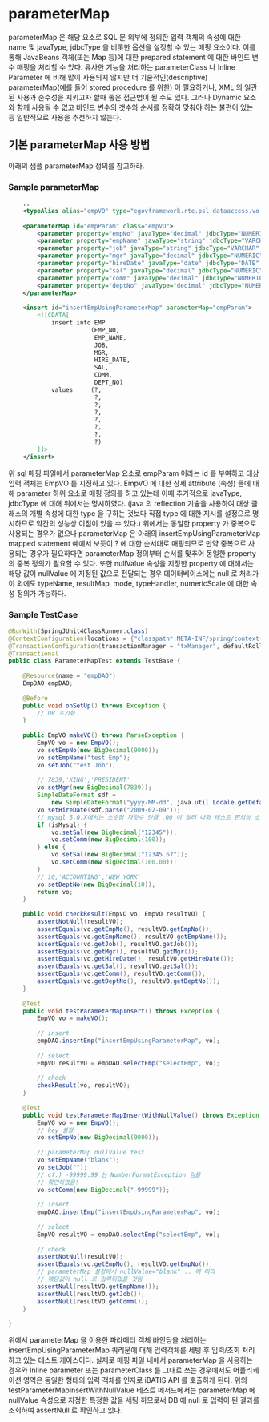 # parameterMap

 parameterMap 은 해당 요소로 SQL 문 외부에 정의한 입력 객체의 속성에 대한 name 및 javaType, jdbcType 을 비롯한 옵션을 설정할 수 있는 매핑 요소이다. 이를 통해 JavaBeans 객체(또는 Map 등)에 대한 prepared statement 에 대한 바인드 변수 매핑을 처리할 수 있다. 유사한 기능을 처리하는 parameterClass 나 Inline Parameter 에 비해 많이 사용되지 않지만 더 기술적인(descriptive) parameterMap(예를 들어 stored procedure 를 위한) 이 필요하거나, XML 의 일관된 사용과 순수성을 지키고자 할때 좋은 접근법이 될 수도 있다. 그러나 Dynamic 요소와 함께 사용될 수 없고 바인드 변수의 갯수와 순서를 정확히 맞춰야 하는 불편이 있는 등 일반적으로 사용을 추천하지 않는다.

## 기본 parameterMap 사용 방법

 아래의 샘플 parameterMap 정의를 참고하라.

### Sample parameterMap

```xml
	..
	<typeAlias alias="empVO" type="egovframework.rte.psl.dataaccess.vo.EmpVO" />
 
	<parameterMap id="empParam" class="empVO">
		<parameter property="empNo" javaType="decimal" jdbcType="NUMERIC" />
		<parameter property="empName" javaType="string" jdbcType="VARCHAR" nullValue="blank" />
		<parameter property="job" javaType="string" jdbcType="VARCHAR" nullValue="" />
		<parameter property="mgr" javaType="decimal" jdbcType="NUMERIC" />
		<parameter property="hireDate" javaType="date" jdbcType="DATE" />
		<parameter property="sal" javaType="decimal" jdbcType="NUMERIC" />
		<parameter property="comm" javaType="decimal" jdbcType="NUMERIC" nullValue="-99999" />
		<parameter property="deptNo" javaType="decimal" jdbcType="NUMERIC" />
	</parameterMap>
 
	<insert id="insertEmpUsingParameterMap" parameterMap="empParam">
		<![CDATA[
			insert into EMP
			           (EMP_NO,
			            EMP_NAME,
			            JOB,
			            MGR,
			            HIRE_DATE,
			            SAL,
			            COMM,
			            DEPT_NO)
			values     (?,
			            ?,
			            ?,
			            ?,
			            ?,
			            ?,
			            ?,
			            ?)
		]]>
	</insert>
```

 위 sql 매핑 파일에서 parameterMap 요소로 empParam 이라는 id 를 부여하고 대상 입력 객체는 EmpVO 를 지정하고 있다. EmpVO 에 대한 상세 attribute (속성) 들에 대해 parameter 하위 요소로 매핑 정의를 하고 있는데 이때 추가적으로 javaType, jdbcType 에 대해 위에서는 명시하였다. (java 의 reflection 기술을 사용하여 대상 클래스의 개별 속성에 대한 type 을 구하는 것보다 직접 type 에 대한 지시를 설정으로 명시하므로 약간의 성능상 이점이 있을 수 있다.) 위에서는 동일한 property 가 중복으로 사용되는 경우가 없으나 parameterMap 은 아래의 insertEmpUsingParameterMap mapped statement 예에서 보듯이 ? 에 대한 순서대로 매핑되므로 만약 중복으로 사용되는 경우가 필요하다면 parameterMap 정의부터 순서를 맞추어 동일한 property 의 중복 정의가 필요할 수 있다. 또한 nullValue 속성을 지정한 property 에 대해서는 해당 값이 nullValue 에 지정된 값으로 전달되는 경우 데이터베이스에는 null 로 처리가 이 외에도 typeName, resultMap, mode, typeHandler, numericScale 에 대한 속성 정의가 가능하다.

### Sample TestCase

```java
@RunWith(SpringJUnit4ClassRunner.class)
@ContextConfiguration(locations = {"classpath*:META-INF/spring/context-*.xml" })
@TransactionConfiguration(transactionManager = "txManager", defaultRollback = false)
@Transactional
public class ParameterMapTest extends TestBase {
 
    @Resource(name = "empDAO")
    EmpDAO empDAO;
 
    @Before
    public void onSetUp() throws Exception {
        // DB 초기화
    }
 
    public EmpVO makeVO() throws ParseException {
        EmpVO vo = new EmpVO();
        vo.setEmpNo(new BigDecimal(9000));
        vo.setEmpName("test Emp");
        vo.setJob("test Job");
 
        // 7839,'KING','PRESIDENT'
        vo.setMgr(new BigDecimal(7839));
        SimpleDateFormat sdf =
            new SimpleDateFormat("yyyy-MM-dd", java.util.Locale.getDefault());
        vo.setHireDate(sdf.parse("2009-02-09"));
        // mysql 5.0.X에서는 소숫점 자릿수 만큼 .00 이 달려 나와 테스트 편의상 소숫점 자리수가 없도록 칼럼 선언 하였음.
        if (isMysql) {
            vo.setSal(new BigDecimal("12345"));
            vo.setComm(new BigDecimal(100));
        } else {
            vo.setSal(new BigDecimal("12345.67"));
            vo.setComm(new BigDecimal(100.00));
        }
        // 10,'ACCOUNTING','NEW YORK'
        vo.setDeptNo(new BigDecimal(10));
        return vo;
    }
 
    public void checkResult(EmpVO vo, EmpVO resultVO) {
        assertNotNull(resultVO);
        assertEquals(vo.getEmpNo(), resultVO.getEmpNo());
        assertEquals(vo.getEmpName(), resultVO.getEmpName());
        assertEquals(vo.getJob(), resultVO.getJob());
        assertEquals(vo.getMgr(), resultVO.getMgr());
        assertEquals(vo.getHireDate(), resultVO.getHireDate());
        assertEquals(vo.getSal(), resultVO.getSal());
        assertEquals(vo.getComm(), resultVO.getComm());
        assertEquals(vo.getDeptNo(), resultVO.getDeptNo());
    }
 
    @Test
    public void testParameterMapInsert() throws Exception {
        EmpVO vo = makeVO();
 
        // insert
        empDAO.insertEmp("insertEmpUsingParameterMap", vo);
 
        // select
        EmpVO resultVO = empDAO.selectEmp("selectEmp", vo);
 
        // check
        checkResult(vo, resultVO);
    }
 
    @Test
    public void testParameterMapInsertWithNullValue() throws Exception {
        EmpVO vo = new EmpVO();
        // key 설정
        vo.setEmpNo(new BigDecimal(9000));
 
        // parameterMap nullValue test
        vo.setEmpName("blank");
        vo.setJob("");
        // cf.) -99999.99 는 NumberFormatException 임을
        // 확인하였음!
        vo.setComm(new BigDecimal("-99999"));
 
        // insert
        empDAO.insertEmp("insertEmpUsingParameterMap", vo);
 
        // select
        EmpVO resultVO = empDAO.selectEmp("selectEmp", vo);
 
        // check
        assertNotNull(resultVO);
        assertEquals(vo.getEmpNo(), resultVO.getEmpNo());
        // parameterMap 설정에서 nullValue="blank" .. 에 따라
        // 해당값이 null 로 입력되었을 것임
        assertNull(resultVO.getEmpName());
        assertNull(resultVO.getJob());
        assertNull(resultVO.getComm());
    }
 
}
```

 위에서 parameterMap 을 이용한 파라메터 객체 바인딩을 처리하는 insertEmpUsingParameterMap 쿼리문에 대해 입력객체를 세팅 후 입력/조회 처리하고 있는 테스트 케이스이다. 실제로 매핑 파일 내에서 parameterMap 을 사용하는 경우와 Inline parameter 또는 parameterClass 를 그대로 쓰는 경우에서도 어플리케이션 영역은 동일한 형태의 입력 객체를 인자로 iBATIS API 를 호출하게 된다. 위의 testParameterMapInsertWithNullValue 테스트 메서드에서는 parameterMap 에 nullValue 속성으로 지정한 특정한 값을 세팅 하므로써 DB 에 null 로 입력이 된 결과를 조회하여 assertNull 로 확인하고 있다.